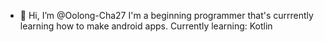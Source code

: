 - 👋 Hi, I’m @Oolong-Cha27
I'm a beginning programmer that's currrently learning how to make android apps.
Currently learning:
Kotlin

<!---
Oolong-Cha27/Oolong-Cha27 is a ✨ special ✨ repository because its `README.md` (this file) appears on your GitHub profile.
You can click the Preview link to take a look at your changes.
--->
